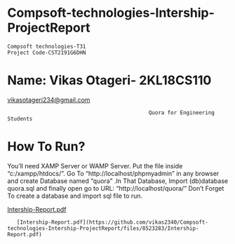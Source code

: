 # Compsoft-technologies-Intership-ProjectReport
    Compsoft technologies-T31
    Project Code-CST2191G6DHN 

# Name: Vikas Otageri- 2KL18CS110 
vikasotageri234@gmail.com

                                                 Quora for Engineering Students                                                                                      

# How To Run?

You’ll need XAMP Server or WAMP Server. Put the file inside “c:/xampp/htdocs/”. Go To “http://localhost/phpmyadmin” in any browser and create Database named “quora” .In That Database, Import (db)database quora.sql and finally open go to URL: “http://localhost/quora/”
    Don’t Forget To create a database and import sql file to run.
    
[Intership-Report.pdf](https://github.com/vikas2340/Compsoft-technologies-Intership-ProjectReport/files/8523283/Intership-Report.pdf)

       [Intership-Report.pdf](https://github.com/vikas2340/Compsoft-technologies-Intership-ProjectReport/files/8523283/Intership-Report.pdf)
